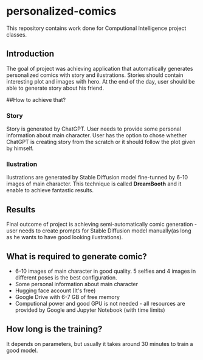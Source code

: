 # personalized-comics
This repository contains work done for Computional Intelligence project classes.

## Introduction
The goal of project was achieving application that automatically generates personalized comics with story and ilustrations. Stories should contain interesting plot and images with hero.
At the end of the day, user should be able to generate story about his friend.

##How to achieve that? 

### Story
Story is generated by ChatGPT. User needs to provide some personal information about main character. User has the option to chose whether ChatGPT is creating story from the scratch or it should follow the plot given by himself.

### Ilustration
Ilustrations are generated by Stable Diffusion model fine-tunned by 6-10 images of main character. This technique is called **DreamBooth** and it enable to achieve fantastic results.

## Results 
Final outcome of project is achieving semi-automatically comic generation - user needs to create prompts for Stable Diffusion model manually(as long as he wants to have good looking ilustrations). 

## What is required to generate comic? 
- 6-10 images of main character in good quality. 5 selfies and 4 images in different poses is the best configuration.
- Some personal information about main character
- Hugging face account (It's free)
- Google Drive with 6-7 GB of free memory
- Computional power and good GPU is not needed - all resources are provided by Google and Jupyter Notebook (with time limits)

 ## How long is the training? 
 It depends on parameters, but usually it takes around 30 minutes to train a good model. 
